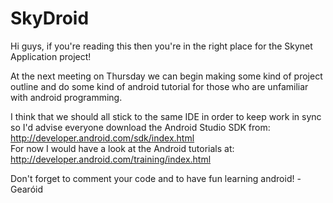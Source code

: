 # SkyDroid
Hi guys, if you're reading this then you're in the right place for the Skynet Application project!  

At the next meeting on Thursday we can begin making some kind of project outline and do some kind of android tutorial for those who are unfamiliar with android programming. 

I think that we should all stick to the same IDE in order to keep work in sync so I'd advise everyone download the Android Studio SDK from: http://developer.android.com/sdk/index.html  
For now I would have a look at the Android tutorials at: http://developer.android.com/training/index.html  

Don't forget to comment your code and to have fun learning android!
-Gearóid
